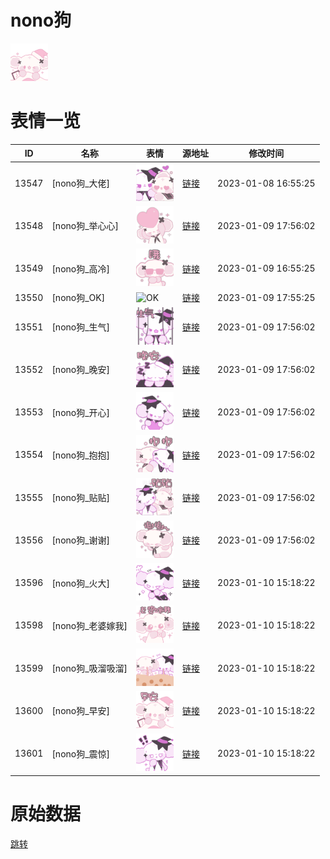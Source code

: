 # nono狗

<img src="./cover.png" height="60" alt="cover" />

# 表情一览

|ID|名称|表情|源地址|修改时间|
|----|----|----|----|----|
|13547|[nono狗_大佬]|<img src="./pic/013547_%5Bnono狗_大佬%5D.png" height="60" alt="大佬"/>|[链接](https://i0.hdslb.com/bfs/garb/item/366ae64da4f6b04c5edd5ecd4d734ea0f26bc794.png)|2023-01-08 16:55:25|
|13548|[nono狗_举心心]|<img src="./pic/013548_%5Bnono狗_举心心%5D.png" height="60" alt="举心心"/>|[链接](https://i0.hdslb.com/bfs/garb/item/472292647946c8bcb854586f0f3899570996d803.png)|2023-01-09 17:56:02|
|13549|[nono狗_高冷]|<img src="./pic/013549_%5Bnono狗_高冷%5D.png" height="60" alt="高冷"/>|[链接](https://i0.hdslb.com/bfs/garb/item/3a4cc0099ad567869aa32fd0181ec8dd00a4d081.png)|2023-01-09 16:55:25|
|13550|[nono狗_OK]|<img src="./pic/013550_%5Bnono狗_OK%5D.png" height="60" alt="OK"/>|[链接](https://i0.hdslb.com/bfs/garb/item/58e73b1d1d1f4513e355f00f306fadab585797c7.png)|2023-01-09 17:55:25|
|13551|[nono狗_生气]|<img src="./pic/013551_%5Bnono狗_生气%5D.png" height="60" alt="生气"/>|[链接](https://i0.hdslb.com/bfs/garb/item/cfd53455b775cde423a123f3942de681485f05f8.png)|2023-01-09 17:56:02|
|13552|[nono狗_晚安]|<img src="./pic/013552_%5Bnono狗_晚安%5D.png" height="60" alt="晚安"/>|[链接](https://i0.hdslb.com/bfs/garb/item/ab22f703f74c6ccdcf0ede08860839b93a5c4446.png)|2023-01-09 17:56:02|
|13553|[nono狗_开心]|<img src="./pic/013553_%5Bnono狗_开心%5D.png" height="60" alt="开心"/>|[链接](https://i0.hdslb.com/bfs/garb/item/0ccfd117a6bdb981105379cb6ebbb454ad8be5a3.png)|2023-01-09 17:56:02|
|13554|[nono狗_抱抱]|<img src="./pic/013554_%5Bnono狗_抱抱%5D.png" height="60" alt="抱抱"/>|[链接](https://i0.hdslb.com/bfs/garb/item/2e3f0c4bf5316cae417f8d4ac109e1952b74f10e.png)|2023-01-09 17:56:02|
|13555|[nono狗_贴贴]|<img src="./pic/013555_%5Bnono狗_贴贴%5D.png" height="60" alt="贴贴"/>|[链接](https://i0.hdslb.com/bfs/garb/item/8eede25ccd69302e46246e96443476f9d4a24349.png)|2023-01-09 17:56:02|
|13556|[nono狗_谢谢]|<img src="./pic/013556_%5Bnono狗_谢谢%5D.png" height="60" alt="谢谢"/>|[链接](https://i0.hdslb.com/bfs/garb/item/7308cd849b1f1f84a59594cf8506fe448029451c.png)|2023-01-09 17:56:02|
|13596|[nono狗_火大]|<img src="./pic/013596_%5Bnono狗_火大%5D.png" height="60" alt="火大"/>|[链接](https://i0.hdslb.com/bfs/emote/7e8cb5a403682fecaa3975c304a57bf77521bfa4.png)|2023-01-10 15:18:22|
|13598|[nono狗_老婆嫁我]|<img src="./pic/013598_%5Bnono狗_老婆嫁我%5D.png" height="60" alt="老婆嫁我"/>|[链接](https://i0.hdslb.com/bfs/emote/0b89dae139e968889b9ba5546ad272408694f0b2.png)|2023-01-10 15:18:22|
|13599|[nono狗_吸溜吸溜]|<img src="./pic/013599_%5Bnono狗_吸溜吸溜%5D.png" height="60" alt="吸溜吸溜"/>|[链接](https://i0.hdslb.com/bfs/emote/e1bbcf9915bb83971f1be3e8bfe8d6c02108cff5.png)|2023-01-10 15:18:22|
|13600|[nono狗_早安]|<img src="./pic/013600_%5Bnono狗_早安%5D.png" height="60" alt="早安"/>|[链接](https://i0.hdslb.com/bfs/emote/65a35fd5e893c2f9c2f7237f993a7f33ec6066e7.png)|2023-01-10 15:18:22|
|13601|[nono狗_震惊]|<img src="./pic/013601_%5Bnono狗_震惊%5D.png" height="60" alt="震惊"/>|[链接](https://i0.hdslb.com/bfs/emote/18e7090e4f4ed3db6908770a65ca1234c72057bc.png)|2023-01-10 15:18:22|

# 原始数据

[跳转](./raw.json)

